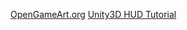 [OpenGameArt.org](https://opengameart.org/)
[Unity3D HUD Tutorial](https://medium.com/nerd-for-tech/creating-your-in-game-hud-10ae1f0331c1)
